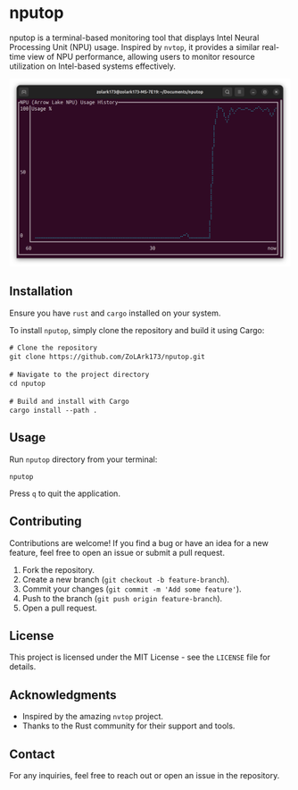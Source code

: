 # nputop

nputop is a terminal-based monitoring tool that displays Intel Neural Processing Unit (NPU) usage. Inspired by `nvtop`, it provides a similar real-time view of NPU performance, allowing users to monitor resource utilization on Intel-based systems effectively.

![Project Screenshot](assets/screenshot.png)

## Installation

Ensure you have `rust` and `cargo` installed on your system.

To install `nputop`, simply clone the repository and build it using Cargo:

```shell
# Clone the repository
git clone https://github.com/ZoLArk173/nputop.git

# Navigate to the project directory
cd nputop

# Build and install with Cargo
cargo install --path .
```

## Usage

Run `nputop` directory from your terminal:

```shell
nputop
```

Press `q` to quit the application.

## Contributing

Contributions are welcome! If you find a bug or have an idea for a new feature, feel free to open an issue or submit a pull request.

1. Fork the repository.
2. Create a new branch (`git checkout -b feature-branch`).
3. Commit your changes (`git commit -m 'Add some feature'`).
4. Push to the branch (`git push origin feature-branch`).
5. Open a pull request.

## License

This project is licensed under the MIT License - see the `LICENSE` file for details.

## Acknowledgments

- Inspired by the amazing `nvtop` project.
- Thanks to the Rust community for their support and tools.

## Contact

For any inquiries, feel free to reach out or open an issue in the repository.
